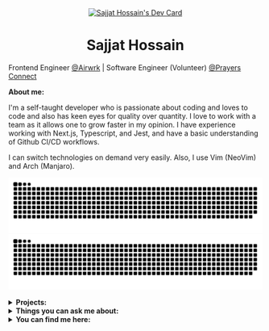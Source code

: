 <div align="center">
<a  href="https://app.daily.dev/SajjatHossain"><img src="https://api.daily.dev/devcards/46694225e07d4e6ab2a89ebeb16cdb3c.png?r=bsw" width="400" alt="Sajjat Hossain's Dev Card"/></a>
</div>
<h1 align="center">Sajjat Hossain</h1>

Frontend Engineer [@Airwrk](https://airwrk.com) | Software Engineer (Volunteer) [@Prayers Connect](https://prayersconnect.com)

**About me:**

I'm a self-taught developer who is passionate about coding and loves to code and also has keen eyes for quality over quantity.
I love to work with a team as it allows one to grow faster in my opinion. I have experience working with Next.js, Typescript, and Jest, and have a basic understanding of Github CI/CD workflows.

I can switch technologies on demand very easily. Also, I use Vim (NeoVim) and Arch (Manjaro).

![github-contrib-snake](./github-contribution-grid-snake.svg#gh-light-mode-only)
![github-contrib-snake](./github-contribution-grid-snake-dark.svg#gh-dark-mode-only)

<details>
<summary><b>Projects:</b></summary>

- **Next Pokedex**

  Simple pokedex app using pokemon api

  - [Github](https://github.com/sajjathossain/next-pokedex)
  - [Live](https://next-pokemon.netlify.app/)

  <iframe src="https://next-pokemon.netlify.app/" width="100%" border="none" height="350px"></iframe>

- **Svelte Calender**

  Calendar using svelte.js

  - [Github](https://github.com/sajjathossain/svelte-calendar)
  - [Live](https://svelte-minimal-calendar.netlify.app/)

  <iframe src="https://svelte-minimal-calendar.netlify.app/" width="100%" border="none" height="350px"></iframe>

</details>

<details>
<summary><b>Things you can ask me about:</b></summary>

- Next.js
- TypeScript
- SSG | SSR
- Redux Toolkit | Redux Toolkit Query | React Query
- Formik | Yup
- Jest
- Mono repo (Nx)

</details>

<details>
<summary><b>You can find me here:</b></summary>

- [Dev.to](https://dev.to/sajjathossain)
- [Facebook](https://facebook.com/sajjathossain.official)
- [LinkedIn](https://www.linkedin.com/in/sajjathossainofficial/)
- [Twitter](https://twitter.com/sajjat_hossain_)

</details>
